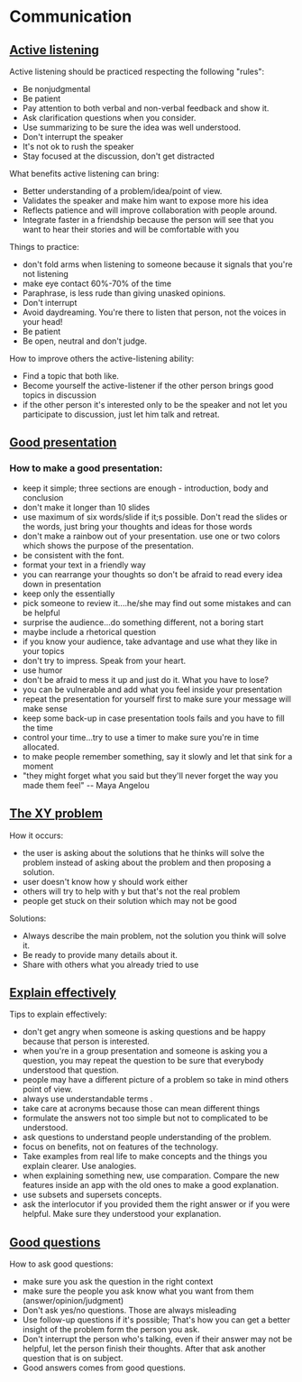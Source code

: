 # Communication

## [Active listening](https://www.verywellmind.com/what-is-active-listening-3024343)
Active listening should be practiced respecting the following "rules":
- Be nonjudgmental
- Be patient
- Pay attention to both verbal and non-verbal feedback and show it.
- Ask clarification questions when you consider.
- Use summarizing to be sure the idea was well understood.
- Don't interrupt the speaker
- It's not ok to rush the speaker
- Stay focused at the discussion, don't get distracted

What benefits active listening can bring:
- Better understanding of a problem/idea/point of view.
- Validates the speaker and make him want to expose more his idea
- Reflects patience and will improve collaboration with people around.
- Integrate faster in a friendship because the person will see that you want to hear their stories and will be comfortable with you

Things to practice:
- don't fold arms when listening to someone because it signals that you're not listening
- make eye contact 60%-70% of the time
- Paraphrase, is less rude than giving unasked opinions.
- Don't interrupt
- Avoid daydreaming. You're there to listen that person, not the voices in your head!
- Be patient
- Be open, neutral and don't judge.

How to improve others the active-listening ability:
- Find a topic that both like.
- Become yourself the active-listener if the other person brings good topics in discussion
- if the other person it's interested only to be the speaker and not let you participate to discussion, just let him talk and retreat.

## [Good presentation](https://biteable.com/blog/tips/how-to-make-good-presentation/)

### How to make a good presentation:
- keep it simple; three sections are enough - introduction, body and conclusion
- don't make it longer than 10 slides
- use maximum of six words/slide if it;s possible. Don't read the slides or the words, just bring your thoughts and ideas for those words
- don't make a rainbow out of your presentation. use one or two colors which shows the purpose of the presentation.
- be consistent with the font.
- format your text in a friendly way
- you can rearrange your thoughts so don't be afraid to read every idea down in presentation
- keep only the essentially
- pick someone to review it....he/she may find out some mistakes and can be helpful
- surprise the audience...do something different, not a boring start
- maybe include a rhetorical question
- if you know your audience, take advantage and use what they like in your topics
- don't try to impress. Speak from your heart.
- use humor
- don't be afraid to mess it up and just do it. What you have to lose?
- you can be vulnerable and add what you feel inside your presentation
- repeat the presentation for yourself first to make sure your message will make sense
- keep some back-up in case presentation tools fails and you have to fill the time
- control your time...try to use a timer to make sure you're in time allocated.
- to make people remember something, say it slowly and let that sink for a moment
- "they might forget what you said but they'll never forget the way you made them feel" -- Maya Angelou

## [The XY problem](http://xyproblem.info/)
How it occurs:
- the user is asking about the solutions that he thinks will solve the problem instead of asking about the problem and then proposing a solution.
- user doesn't know how y should work either
- others will try to help with y but that's not the real problem
- people get stuck on their solution which may not be good

Solutions:
- Always describe the main problem, not the solution you think will solve it.
- Be ready to provide many details about it.
- Share with others what you already tried to use

## [Explain effectively](https://www.techrepublic.com/blog/10-things/10-ways-to-explain-things-more-effectively/)
Tips to explain effectively:
- don't get angry when someone is asking questions and be happy because that person is interested.
- when you're in a group presentation and someone is asking you a question, you may repeat the question to be sure that everybody understood that question.
- people may have a different picture of a problem so take in mind others point of view.
- always use understandable terms .
- take care at acronyms because those can mean different things
- formulate the answers not too simple but not to complicated to be understood.
- ask questions to understand people understanding of the problem.
- focus on benefits, not on features of the technology.
- Take examples from real life to make concepts and the things you explain clearer. Use analogies.
- when explaining something new, use comparation. Compare the new features inside an app with the old ones to make a good explanation.
- use subsets and supersets concepts.
- ask the interlocutor if you provided them the right answer or if you were helpful. Make sure they understood your explanation.

## [Good questions](https://www.lifehack.org/articles/communication/how-amazingly-good-asking-questions.html)
How to ask good questions:
- make sure you ask the question in the right context
- make sure the people you ask know what you want from them (answer/opinion/judgment)
- Don't ask yes/no questions. Those are always misleading
- Use follow-up questions if it's possible; That's how you can get a better insight of the problem form the person you ask.
- Don't interrupt the person who's talking, even if their answer may not be helpful, let the person finish their thoughts. After that ask another question that is on subject.
- Good answers comes from good questions.
